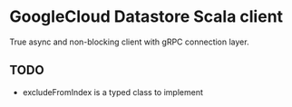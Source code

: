 # GoogleCloud Datastore Scala client

True async and non-blocking client with gRPC connection layer. 

## TODO
- excludeFromIndex is a typed class to implement

